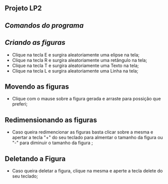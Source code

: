 <h2>Projeto LP2 </em></strong></h2>
<h2> <strong><em>Comandos do programa</em></strong></h2>
<h2> <strong><em>Criando as figuras</em></strong></h2>

<p>
  
<ul>
  <li> Clique na tecla E e surgira aleatoriamente uma elipse na tela; <br /></li>
  <li> Clique na tecla R e surgira aleatoriamente uma retângulo na tela; <br /></li>
  <li> Clique na tecla T e surgira aleatoriamente uma Texto na tela; <br /></li>
  <li> Clique na tecla L e surgira aleatoriamente uma Linha na tela; <br /></li>
</ul>

<h2> Movendo as figuras</em></strong></h2>

<ul>
  <li> Clique com o mause sobre a figura gerada e arraste para possição que preferi; <br /></li>
</ul>

<h2> Redimensionando as figuras</em></strong></h2>
<ul>
  <li> Caso queira redimencionar as figuras basta clicar sobre a mesma e apertar a tecla "+" do seu teclado para almentar o tamanho da figura ou "-" para diminuir o tamanho da figura ; <br /></li>
</ul>

<h2> Deletando a Figura</em></strong></h2>

<ul>
  <li> Caso queira deletar a figura, clique na mesma e aperte a tecla delete do seu teclado; <br /></li>
</ul>

</p>

